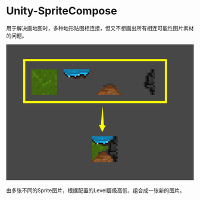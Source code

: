 # Unity-SpriteCompose
用于解决画地图时，多种地形贴图相连接，但又不想画出所有相连可能性图片素材的问题。

![Image text](https://github.com/HANKM3NG/Unity-SpriteCompose/blob/master/pics/readme_ref.png?raw=true)

由多张不同的Sprite图片，根据配置的Level层级高低，组合成一张新的图片。
